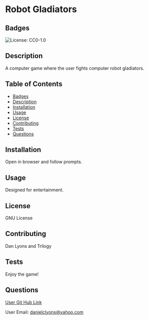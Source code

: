 # Robot Gladiators  

## Badges

![License: CC0-1.0](https://licensebuttons.net/l/zero/1.0/80x15.png)

## Description

A computer game where the user fights computer robot gladiators.

## Table of Contents
* [Badges](#badges)
* [Description](#description)
* [Installation](#installation)
* [Usage](#usage)
* [License](#license)
* [Contributing](#contributing)
* [Tests](#tests)
* [Questions](#questions)

## Installation

Open in browser and follow prompts.

## Usage 

Designed for entertainment.

## License

GNU License

## Contributing

Dan Lyons and Trilogy

## Tests

Enjoy the game!

## Questions

[User Git Hub Link](https://github.com/dancl6/  "Git Hub Link")

User Email: danielclyons@yahoo.com
